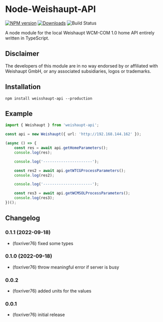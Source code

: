 # Node-Weishaupt-API
[![NPM version](http://img.shields.io/npm/v/weishaupt-api.svg)](https://www.npmjs.com/package/weishaupt-api)
[![Downloads](https://img.shields.io/npm/dm/weishaupt-api.svg)](https://www.npmjs.com/package/weishaupt-api)
![Build Status](https://github.com/foxriver76/node-weishaupt-api/workflows/Test%20and%20Release/badge.svg)

A node module for the local Weishaupt WCM-COM 1.0 home API entirely written in TypeScript.

## Disclaimer
The developers of this module are in no way endorsed by or affiliated with
Weishaupt GmbH, or any associated subsidiaries, logos or trademarks.

## Installation
```npm install weisshaupt-api --production```

## Example

```typescript
import { Weishaupt } from 'weishaupt-api';

const api = new Weishaupt({ url: 'http://192.168.144.162' });

(async () => {
    const res = await api.getHomeParameters();
    console.log(res);

    console.log('----------------------');

    const res2 = await api.getWTCGProcessParameters();
    console.log(res2);

    console.log('----------------------');

    const res3 = await api.getWCMSOLProcessParameters();
    console.log(res3);
})();

```

## Changelog
### 0.1.1 (2022-09-18)
* (foxriver76) fixed some types

### 0.1.0 (2022-09-18)
* (foxriver76) throw meaningful error if server is busy

### 0.0.2
* (foxriver76) added units for the values

### 0.0.1
* (foxriver76) initial release
